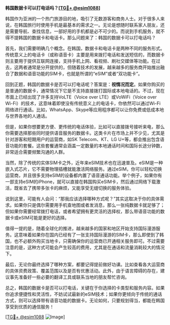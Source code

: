 **韩国数据卡可以打电话吗？[[TG💪+ @esim1088](https://t.me/s/esim1088)]**

韩国作为亚洲的一个热门旅游目的地，吸引了无数游客和商务人士。对于很多人来说，在韩国旅行时使用手机是最基本的需求之一。无论是想随时联系家人朋友，还是需要导航、查找信息，一部好用的手机都是必不可少的。而说到手机服务，就不得不提韩国的数据卡和电话卡。那么问题来了：韩国的数据卡可以打电话吗？

首先，我们需要明确几个概念。在韩国，数据卡和电话卡是两种不同的服务形式。传统意义上的电话卡（或称语音卡）主要是用来拨打电话和发送短信的，而数据卡则主要用于提供互联网连接，支持手机上网、看视频、刷社交媒体等功能。在过去，这两者通常是分开提供的，但随着技术的发展，越来越多的服务商开始推出融合了数据和语音功能的SIM卡，也就是所谓的“eSIM”或者“双功能卡”。

回到正题，韩国的数据卡是否可以打电话呢？答案是：**视情况而定**。如果你购买的是普通的数据卡，通常情况下它是不支持直接拨打国际或本地电话的。不过，现在市面上已经出现了许多支持VoLTE（Voice over LTE）或VoWiFi（Voice over Wi-Fi）的技术，这意味着即使没有传统意义上的电话卡，你依然可以通过Wi-Fi网络进行通话。比如，WhatsApp、Skype等应用程序都可以让你免费或低成本地与世界各地的人通话。

但是，如果你想要更方便、更传统的电话体验，比如可以直接拨号接听来电，那么你需要选择那些同时提供语音服务的数据卡。这类卡片在市场上并不少见，尤其是针对游客和短期用户的运营商，如SK Telecom、KT、LG U+等，都会推出包含语音功能的套餐。这些套餐通常会涵盖一定数量的本地通话时间和国际长途分钟数，非常适合需要频繁沟通的人群。

当然，除了传统的实体SIM卡之外，近年来eSIM技术也在迅速普及。eSIM是一种嵌入式芯片，它不需要物理插槽就能激活网络服务。通过eSIM，你可以轻松切换运营商，并且很多支持eSIM的设备都内置了语音通话功能。举个例子，如果你有一部支持eSIM的iPhone，就可以直接在韩国购买eSIM卡，然后通过网络下载激活，既省去了携带多张卡的麻烦，又能享受无缝切换的服务体验。

说到这里，可能有人会问：“那我应该选择哪种方式呢？”其实这取决于你的具体需求。如果你只是偶尔需要用手机查地图或者发消息，那么一张纯数据卡就足够了；但如果你需要经常拨打电话，或者希望拥有更灵活的选择权，那么带语音功能的数据卡或eSIM可能是更好的选择。

值得一提的是，随着全球化的推进，越来越多的国家和地区开始支持国际漫游服务。这意味着如果你在国内已经有了一张支持国际漫游的SIM卡，那么即使到了韩国，也不必额外购买当地卡，只需确保你的运营商已开通相关服务即可。不过需要注意的是，这种方式可能会产生较高的费用，尤其是在通话和流量消耗较大的情况下。

最后，无论你最终选择了哪种方案，都要记得提前做好功课。比如查看各大运营商的具体资费政策、覆盖范围以及是否有优惠活动。此外，由于语言障碍的存在，建议事先准备好一些必要的翻译工具或联系当地的朋友帮忙咨询。

总之，韩国的数据卡是否可以打电话，关键在于你选择的卡类型和服务内容。如果你追求便捷性和灵活性，不妨试试最新的eSIM技术；如果你更倾向于传统的通话方式，则可以选择带有语音功能的数据卡。无论如何，只要规划得当，都能在韩国享受到优质的通信服务！

[[TG💪+ @esim1088](https://t.me/s/esim1088) ![Image](https://i.postimg.cc/4NQfJmqS/Snipaste-2025-05-13-00-14-12.png)]